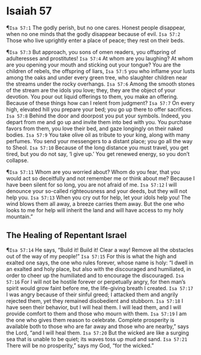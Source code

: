 # Isaiah 57

¶`Isa 57:1` The godly perish, but no one cares. Honest people disappear, when no one minds that the godly disappear because of evil.
`Isa 57:2` Those who live uprightly enter a place of peace; they rest on their beds.

¶`Isa 57:3` But approach, you sons of omen readers, you offspring of adulteresses and prostitutes!
`Isa 57:4` At whom are you laughing? At whom are you opening your mouth and sticking out your tongue? You are the children of rebels, the offspring of liars,
`Isa 57:5` you who inflame your lusts among the oaks and under every green tree, who slaughter children near the streams under the rocky overhangs.
`Isa 57:6` Among the smooth stones of the stream are the idols you love; they, they are the object of your devotion. You pour out liquid offerings to them, you make an offering. Because of these things how can I relent from judgment?
`Isa 57:7` On every high, elevated hill you prepare your bed; you go up there to offer sacrifices.
`Isa 57:8` Behind the door and doorpost you put your symbols. Indeed, you depart from me and go up and invite them into bed with you. You purchase favors from them, you love their bed, and gaze longingly on their naked bodies.
`Isa 57:9` You take olive oil as tribute to your king, along with many perfumes. You send your messengers to a distant place; you go all the way to Sheol.
`Isa 57:10` Because of the long distance you must travel, you get tired, but you do not say, ‘I give up.’ You get renewed energy, so you don’t collapse.

¶`Isa 57:11` Whom are you worried about? Whom do you fear, that you would act so deceitfully and not remember me or think about me? Because I have been silent for so long, you are not afraid of me.
`Isa 57:12` I will denounce your so-called righteousness and your deeds, but they will not help you.
`Isa 57:13` When you cry out for help, let your idols help you! The wind blows them all away, a breeze carries them away. But the one who looks to me for help will inherit the land and will have access to my holy mountain.”

## The Healing of Repentant Israel
¶`Isa 57:14` He says, “Build it! Build it! Clear a way! Remove all the obstacles out of the way of my people!”
`Isa 57:15` For this is what the high and exalted one says, the one who rules forever, whose name is holy: “I dwell in an exalted and holy place, but also with the discouraged and humiliated, in order to cheer up the humiliated and to encourage the discouraged.
`Isa 57:16` For I will not be hostile forever or perpetually angry, for then man’s spirit would grow faint before me, the life-giving breath I created.
`Isa 57:17` I was angry because of their sinful greed; I attacked them and angrily rejected them, yet they remained disobedient and stubborn.
`Isa 57:18` I have seen their behavior, but I will heal them. I will lead them, and I will provide comfort to them and those who mourn with them.
`Isa 57:19` I am the one who gives them reason to celebrate. Complete prosperity is available both to those who are far away and those who are nearby,” says the Lord, “and I will heal them.
`Isa 57:20` But the wicked are like a surging sea that is unable to be quiet; its waves toss up mud and sand.
`Isa 57:21` There will be no prosperity,” says my God, “for the wicked.”
